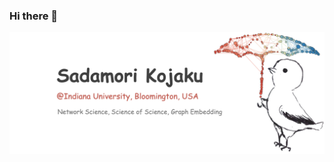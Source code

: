 ### Hi there 👋

<img src="https://github.com/skojaku/skojaku/blob/master/skojaku-welcome-top-image.png?raw=true" alt="banner that says Sadamori Kojaku - network science, science of science and graph embedding">

<!--
**skojaku/skojaku** is a ✨ _special_ ✨ repository because its `README.md` (this file) appears on your GitHub profile.

Here are some ideas to get you started:

- 🔭 I’m currently working on ...
- 🌱 I’m currently learning ...
- 👯 I’m looking to collaborate on ...
- 🤔 I’m looking for help with ...
- 💬 Ask me about ...
- 📫 How to reach me: ...
- 😄 Pronouns: ...
- ⚡ Fun fact: ...
-->
